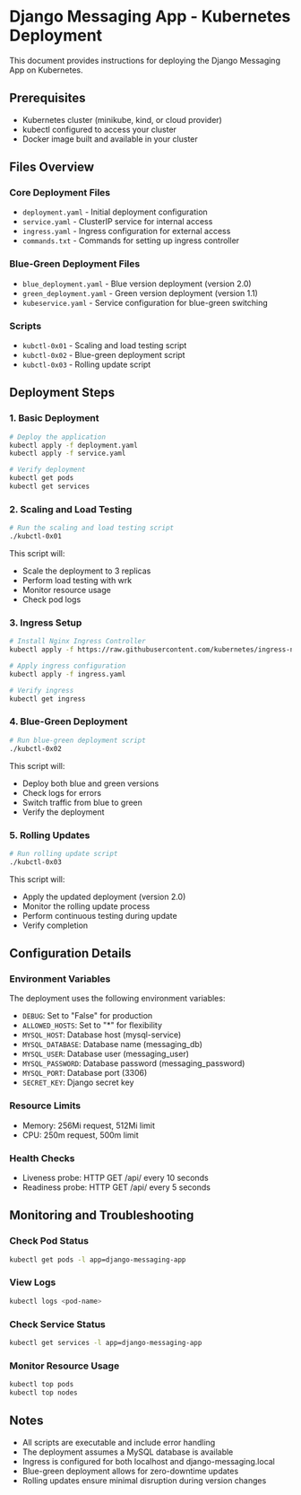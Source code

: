 # Django Messaging App - Kubernetes Deployment

This document provides instructions for deploying the Django Messaging App on Kubernetes.

## Prerequisites

- Kubernetes cluster (minikube, kind, or cloud provider)
- kubectl configured to access your cluster
- Docker image built and available in your cluster

## Files Overview

### Core Deployment Files
- `deployment.yaml` - Initial deployment configuration
- `service.yaml` - ClusterIP service for internal access
- `ingress.yaml` - Ingress configuration for external access
- `commands.txt` - Commands for setting up ingress controller

### Blue-Green Deployment Files
- `blue_deployment.yaml` - Blue version deployment (version 2.0)
- `green_deployment.yaml` - Green version deployment (version 1.1)
- `kubeservice.yaml` - Service configuration for blue-green switching

### Scripts
- `kubctl-0x01` - Scaling and load testing script
- `kubctl-0x02` - Blue-green deployment script
- `kubctl-0x03` - Rolling update script

## Deployment Steps

### 1. Basic Deployment

```bash
# Deploy the application
kubectl apply -f deployment.yaml
kubectl apply -f service.yaml

# Verify deployment
kubectl get pods
kubectl get services
```

### 2. Scaling and Load Testing

```bash
# Run the scaling and load testing script
./kubctl-0x01
```

This script will:
- Scale the deployment to 3 replicas
- Perform load testing with wrk
- Monitor resource usage
- Check pod logs

### 3. Ingress Setup

```bash
# Install Nginx Ingress Controller
kubectl apply -f https://raw.githubusercontent.com/kubernetes/ingress-nginx/controller-v1.8.2/deploy/static/provider/cloud/deploy.yaml

# Apply ingress configuration
kubectl apply -f ingress.yaml

# Verify ingress
kubectl get ingress
```

### 4. Blue-Green Deployment

```bash
# Run blue-green deployment script
./kubctl-0x02
```

This script will:
- Deploy both blue and green versions
- Check logs for errors
- Switch traffic from blue to green
- Verify the deployment

### 5. Rolling Updates

```bash
# Run rolling update script
./kubctl-0x03
```

This script will:
- Apply the updated deployment (version 2.0)
- Monitor the rolling update process
- Perform continuous testing during update
- Verify completion

## Configuration Details

### Environment Variables
The deployment uses the following environment variables:
- `DEBUG`: Set to "False" for production
- `ALLOWED_HOSTS`: Set to "*" for flexibility
- `MYSQL_HOST`: Database host (mysql-service)
- `MYSQL_DATABASE`: Database name (messaging_db)
- `MYSQL_USER`: Database user (messaging_user)
- `MYSQL_PASSWORD`: Database password (messaging_password)
- `MYSQL_PORT`: Database port (3306)
- `SECRET_KEY`: Django secret key

### Resource Limits
- Memory: 256Mi request, 512Mi limit
- CPU: 250m request, 500m limit

### Health Checks
- Liveness probe: HTTP GET /api/ every 10 seconds
- Readiness probe: HTTP GET /api/ every 5 seconds

## Monitoring and Troubleshooting

### Check Pod Status
```bash
kubectl get pods -l app=django-messaging-app
```

### View Logs
```bash
kubectl logs <pod-name>
```

### Check Service Status
```bash
kubectl get services -l app=django-messaging-app
```

### Monitor Resource Usage
```bash
kubectl top pods
kubectl top nodes
```

## Notes

- All scripts are executable and include error handling
- The deployment assumes a MySQL database is available
- Ingress is configured for both localhost and django-messaging.local
- Blue-green deployment allows for zero-downtime updates
- Rolling updates ensure minimal disruption during version changes



